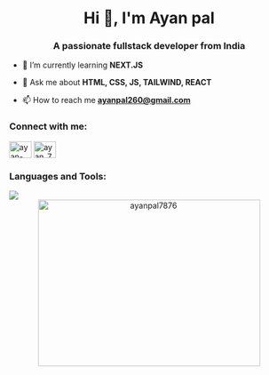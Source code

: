 <h1 align="center">Hi 👋, I'm Ayan pal</h1>
<h3 align="center">A passionate fullstack developer from India</h3>

- 🌱 I’m currently learning **NEXT.JS**

- 💬 Ask me about **HTML, CSS, JS, TAILWIND, REACT**

- 📫 How to reach me **ayanpal260@gmail.com**

<h3 align="left">Connect with me:</h3>
<p align="left">
<a href="https://linkedin.com/in/ayan-pal-6a4297255" target="blank"><img align="center" src="https://raw.githubusercontent.com/rahuldkjain/github-profile-readme-generator/master/src/images/icons/Social/linked-in-alt.svg" alt="ayan-pal-6a4297255" height="30" width="40" /></a>
<a href="https://www.leetcode.com/ayan_7876" target="blank"><img align="center" src="https://raw.githubusercontent.com/rahuldkjain/github-profile-readme-generator/master/src/images/icons/Social/leet-code.svg" alt="ayan_7876" height="30" width="40" /></a>
</p>

<h3 align="left">Languages and Tools:</h3>
<img src="https://skillicons.dev/icons?i=html,css,scss,tailwind,bootstrap,js,nodejs,express,react,mongodb,mysql,c,cpp,github,postman,figma,vscode"/>
<br>


<div align="center" >
    <img align="center" src="https://github-readme-stats.vercel.app/api/top-langs?username=ayanpal7876&show_icons=true&theme=github_dark&locale=en&bg_color=000000&layout=compact" alt="ayanpal7876" height="300" width="400"/>
</div>
